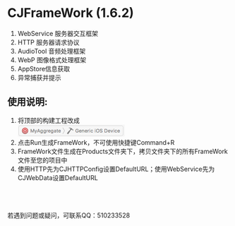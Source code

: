 # CJFrameWork (1.6.2)

1. WebService 服务器交互框架
2. HTTP 服务器请求协议
3. AudioTool 音频处理框架
4. WebP 图像格式处理框架
5. AppStore信息获取
6. 异常捕获并提示

使用说明:
-----
1. 将顶部的构建工程改成</br>
![](https://github.com/hrsqs/CJFrameWork/raw/master/Screenshots/build.png)  
2. 点击Run生成FrameWork，不可使用快捷键Command+R
3. FrameWork文件生成在Products文件夹下，拷贝文件夹下的所有FrameWork文件至您的项目中
4. 使用HTTP先为CJHTTPConfig设置DefaultURL；使用WebService先为CJWebData设置DefaultURL

</br></br></br>若遇到问题或疑问，可联系QQ：510233528
